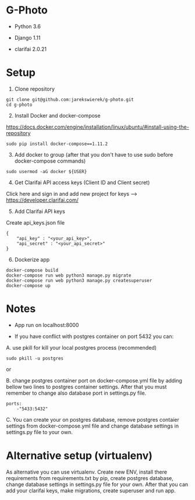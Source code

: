 # G-Photo

- Python 3.6

- Django 1.11

- clarifai 2.0.21


# Setup

1. Clone repository

```
git clone git@github.com:jarekswierek/g-photo.git
cd g-photo
```

2. Install Docker and docker-compose

https://docs.docker.com/engine/installation/linux/ubuntu/#install-using-the-repository

```
sudo pip install docker-compose==1.11.2
```

3. Add docker to group (after that you don't have to use sudo before docker-compose commands)

```
sudo usermod -aG docker ${USER}
```

4. Get Clarifai API access keys (Client ID and Client secret)

Click here and sign in and add new project for keys --> https://developer.clarifai.com/

5. Add Clarifai API keys

Create api_keys.json file

```
{
    "api_key" : "<your_api_key>",
    "api_secret" : "<your_api_secret>"
}
```

6. Dockerize app

```
docker-compose build
docker-compose run web python3 manage.py migrate
docker-compose run web python3 manage.py createsuperuser
docker-compose up
```

# Notes

- App run on localhost:8000

- If you have conflict with postgres container on port 5432 you can:

A. use pkill for kill your local postgres process (recommended)

```
sudo pkill -u postgres
```

or

B. change postgres container port on docker-compose.yml file by adding bellow 
two lines to postgres container settings. After that you must remember to 
change also database port in settings.py file.

```
ports:
    -"5433:5432"
```

C. You can create your on postgres database, remove postgres contaier settings 
from docker-compose.yml file and change database settings in settings.py file 
to your own.


# Alternative setup (virtualenv)

As alternative you can use virtualenv. Create new ENV, install there 
requirements from requirements.txt by pip, create postgres database, 
change database settings in settings.py file for your own. After that you can 
add your clarifai keys, make migrations, create superuser and run app.
